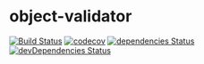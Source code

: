 # object-validator

[![Build Status](https://travis-ci.org/Jomik/object-validator.svg?branch=master)](https://travis-ci.org/Jomik/object-validator)
[![codecov](https://codecov.io/gh/jomik/object-validator/branch/master/graph/badge.svg)](https://codecov.io/gh/jomik/object-validator)
[![dependencies Status](https://david-dm.org/jomik/object-validator/status.svg)](https://david-dm.org/jomik/object-validator)
[![devDependencies Status](https://david-dm.org/jomik/object-validator/dev-status.svg)](https://david-dm.org/jomik/object-validator?type=dev)
